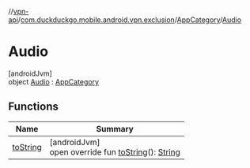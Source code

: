 //[vpn-api](../../../../index.md)/[com.duckduckgo.mobile.android.vpn.exclusion](../../index.md)/[AppCategory](../index.md)/[Audio](index.md)

# Audio

[androidJvm]\
object [Audio](index.md) : [AppCategory](../index.md)

## Functions

| Name | Summary |
|---|---|
| [toString](to-string.md) | [androidJvm]<br>open override fun [toString](to-string.md)(): [String](https://kotlinlang.org/api/latest/jvm/stdlib/kotlin/-string/index.html) |
